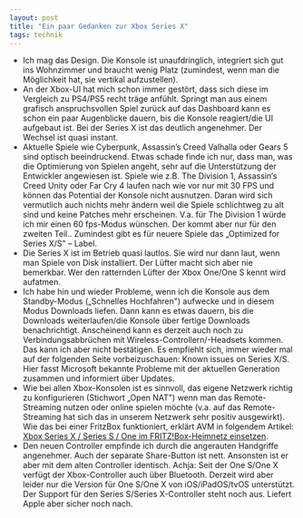 ```yaml
---
layout: post
title: "Ein paar Gedanken zur Xbox Series X"
tags: technik
---
```


* Ich mag das Design. Die Konsole ist unaufdringlich, integriert sich gut ins Wohnzimmer und braucht wenig Platz (zumindest, wenn man die Möglichkeit hat, sie vertikal aufzustellen).
* An der Xbox-UI hat mich schon immer gestört, dass sich diese im Vergleich zu PS4/PS5 recht träge anfühlt. Springt man aus einem grafisch anspruchsvollen Spiel zurück auf das Dashboard kann es schon ein paar Augenblicke dauern, bis die Konsole reagiert/die UI aufgebaut ist. Bei der Series X ist das deutlich angenehmer. Der Wechsel ist quasi instant.
* Aktuelle Spiele wie Cyberpunk, Assassin’s Creed Valhalla oder Gears 5 sind optisch beeindruckend. Etwas schade finde ich nur, dass man, was die Optimierung von Spielen angeht, sehr auf die Unterstützung der Entwickler angewiesen ist. Spiele wie z.B. The Division 1, Assassin‘s Creed Unity oder Far Cry 4 laufen nach wie vor nur mit 30 FPS und können das Potential der Konsole nicht ausnutzen. Daran wird sich vermutlich auch nichts mehr ändern weil die Spiele schlichtweg zu alt sind und keine Patches mehr erscheinen. V.a. für The Division 1 würde ich mir einen 60 fps-Modus wünschen. Der kommt aber nur für den zweiten Teil.. Zumindest gibt es für neuere Spiele das „Optimized for Series X/S" – Label.
* Die Series X ist im Betrieb quasi lautlos. Sie wird nur dann laut, wenn man Spiele von Disk installiert. Der Lüfter macht sich aber nie bemerkbar. Wer den ratternden Lüfter der Xbox One/One S kennt wird aufatmen.
* Ich habe hin und wieder Probleme, wenn ich die Konsole aus dem Standby-Modus („Schnelles Hochfahren") aufwecke und in diesem Modus Downloads liefen. Dann kann es etwas dauern, bis die Downloads weiterlaufen/die Konsole über fertige Downloads benachrichtigt. Anscheinend kann es derzeit auch noch zu Verbindungsabbrüchen mit Wireless-Controllern/-Headsets kommen. Das kann ich aber nicht bestätigen. Es empfiehlt sich, immer wieder mal auf der folgenden Seite vorbeizuschauen: Known issues on Series X/S. Hier fasst Microsoft bekannte Probleme mit der aktuellen Generation zusammen und informiert über Updates.
* Wie bei allen Xbox-Konsolen ist es sinnvoll, das eigene Netzwerk richtig zu konfigurieren (Stichwort „Open NAT") wenn man das Remote-Streaming nutzen oder online spielen möchte (v.a. auf das Remote-Streaming hat sich das in unserem Netzwerk sehr positiv ausgewirkt). Wie das bei einer FritzBox funktioniert, erklärt AVM in folgendem Artikel: [Xbox Series X / Series S / One im FRITZ!Box-Heimnetz einsetzen](https://avm.de/service/fritzbox/fritzbox-7430/wissensdatenbank/publication/show/1438_Xbox-Series-X-Series-S-One-im-FRITZ-Box-Heimnetz-einsetzen/).
* Den neuen Controller empfinde ich durch die angerauten Handgriffe angenehmer. Auch der separate Share-Button ist nett. Ansonsten ist er aber mit dem alten Controller identisch. Achja: Seit der One S/One X verfügt der Xbox-Controller auch über Bluetooth. Derzeit wird aber leider nur die Version für One S/One X von iOS/iPadOS/tvOS unterstützt. Der Support für den Series S/Series X-Controller steht noch aus. Liefert Apple aber sicher noch nach.